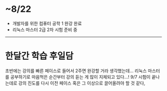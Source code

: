 # ~8/22
+ 개발자를 위한 컴퓨터 공학 1 완강 완료
+ 리눅스 마스터 2급 2차 시험 준비 중

---
# 한달간 학습 후일담
초반에는 강의를 빠른 페이스로 들어서 2주면 완강할 거라 생각했는데...
리눅스 마스터를 공부하기로 마음먹은 순간부터 강의 듣는 게 많이 지체되고 있다...!
9/7 시험이 끝나는데로 강의 진도를 다시 이전 페이스 혹은 그 이상으로 끌어올려야 할 것 같다,